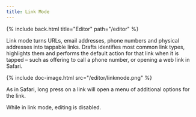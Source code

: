 ```yaml
---
title: Link Mode
---
```


{% include back.html title="Editor" path="/editor" %}

Link mode turns URLs, email addresses, phone numbers and physical addresses into tappable links. Drafts identifies most common link types, highlights them and performs the default action for that link when it is tapped – such as offering to call a phone number, or opening a web link in Safari.

{% include doc-image.html src="/editor/linkmode.png" %}

As in Safari, long press on a link will open a menu of additional options for the link.

While in link mode, editing is disabled.
